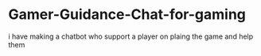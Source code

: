 # Gamer-Guidance-Chat-for-gaming
i have making a chatbot who support a player on plaing the game and help them
